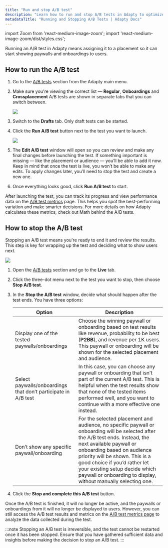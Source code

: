 ```yaml
---
title: "Run and stop A/B test"
description: "Learn how to run and stop A/B tests in Adapty to optimize subscription conversions."
metadataTitle: "Running and Stopping A/B Tests | Adapty Docs"
---
```


import Zoom from 'react-medium-image-zoom';
import 'react-medium-image-zoom/dist/styles.css';

Running an A/B test in Adapty means assigning it to a placement so it can start showing paywalls and onboardings to users.

## How to run the A/B test

1. Go to the [A/B tests](ab-tests) section from the Adapty main menu.

2. Make sure you're viewing the correct list — **Regular**, **Onboardings** and **Crossplacement** A/B tests are shown in separate tabs that you can switch between.

   <Zoom>
     <img src={require('./img/run-ab-test.png').default}
     style={{
       border: '1px solid #727272', /* border width and color */
       width: '700px', /* image width */
       display: 'block', /* for alignment */
       margin: '0 auto' /* center alignment */
     }}
    />
   </Zoom>

3. Switch to the **Drafts** tab. Only draft tests can be started.

4. Click the **Run A/B test** button next to the test you want to launch.

   <Zoom>
     <img src={require('./img/run-ab-test-2.png').default}
     style={{
       border: '1px solid #727272', /* border width and color */
       width: '700px', /* image width */
       display: 'block', /* for alignment */
       margin: '0 auto' /* center alignment */
     }}
   />
   </Zoom>

5. The **Edit A/B test** window will open so you can review and make any final changes before launching the test. If something important is missing — like the placement or audience — you’ll be able to add it now. Keep in mind that once the test is live, you won’t be able to make any edits. To apply changes later, you’ll need to stop the test and create a new one.

6. Once everything looks good, click **Run A/B test** to start.

After launching the test, you can track its progress and view performance data on the [A/B test metrics](results-and-metrics) page. This helps you spot the best-performing variation and make smarter decisions. For more details on how Adapty calculates these metrics, check out Math behind the A/B tests.

## How to stop the A/B test

Stopping an A/B test means you're ready to end it and review the results. This step is key for wrapping up the test and deciding what to show users next.

<Zoom>
  <img src={require('./img/stop-ab-test.png').default}
  style={{
    border: 'none', /* border width and color */
    width: '700px', /* image width */
    display: 'block', /* for alignment */
    margin: '0 auto' /* center alignment */
  }}
/>
</Zoom>

1. Open the [A/B tests](https://app.adapty.io/ab-tests) section and go to the **Live** tab.

2. Click the three-dot menu next to the test you want to stop, then choose **Stop A/B test**.

3. In the **Stop the A/B test** window, decide what should happen after the test ends. You have three options:

   | Option                                                         | Description                                                                                                                                                                                                                                                                                                                                     |
      |----------------------------------------------------------------|-------------------------------------------------------------------------------------------------------------------------------------------------------------------------------------------------------------------------------------------------------------------------------------------------------------------------------------------------|
   | Display one of the tested paywalls/onboardings                 | Choose the winning paywall or onboarding based on test results like revenue, probability to be best (**P2BB**), and revenue per 1K users. This paywall or onboarding will be shown for the selected placement and audience.                                                                                                                     |
   | Select paywalls/onboardings that don’t participate in A/B test | In this case, you can choose any paywall or onboarding that isn’t part of the current A/B test. This is helpful when the test results show that none of the tested items performed well, and you want to continue with a more effective one instead.                                                                                            |
   | Don’t show any specific paywall/onboarding                     | For the selected placement and audience, no specific paywall or onboarding will be selected after the A/B test ends. Instead, the next available paywall or onboarding based on audience priority will be shown. This is a good choice if you’d rather let your existing setup decide which paywall or onboarding to display, without manually selecting one. |

4. Click the **Stop and complete this A/B test** button.

Once the A/B test is finished, it will no longer be active, and the paywalls or onboardings from it will no longer be displayed to users. However, you can still access the A/B test results and metrics on the [A/B test metrics page](results-and-metrics#metrics-controls) to analyze the data collected during the test.

:::note
Stopping an A/B test is irreversible, and the test cannot be restarted once it has been stopped. Ensure that you have gathered sufficient data and insights before making the decision to stop an A/B test.
:::